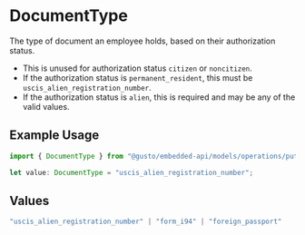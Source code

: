 # DocumentType

The type of document an employee holds, based on their authorization status.

  * This is unused for authorization status `citizen` or `noncitizen`.
  * If the authorization status is `permanent_resident`, this must be `uscis_alien_registration_number`.
  * If the authorization status is `alien`, this is required and may be any of the valid values.


## Example Usage

```typescript
import { DocumentType } from "@gusto/embedded-api/models/operations/putv1employeesemployeeidi9authorization.js";

let value: DocumentType = "uscis_alien_registration_number";
```

## Values

```typescript
"uscis_alien_registration_number" | "form_i94" | "foreign_passport"
```